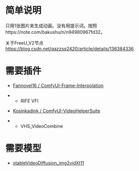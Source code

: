 # 简单说明

只用1张图片来生成动画。没有用提示词。按照https://note.com/bakushu/n/n94980967fd32。

关于FreeU_V2节点 https://blog.csdn.net/qazzsq2420/article/details/136384336

# 需要插件

- [Fannovel16 / ComfyUI-Frame-Interpolation](https://github.com/Fannovel16/ComfyUI-Frame-Interpolation)
- - RIFE VFI

- [Kosinkadink / ComfyUI-VideoHelperSuite](https://github.com/Kosinkadink/ComfyUI-VideoHelperSuite)
- - VHS_VideoCombine

# 需要模型

- [stableVideoDiffusion_img2vidXt11](https://civitai.com/models/207992)